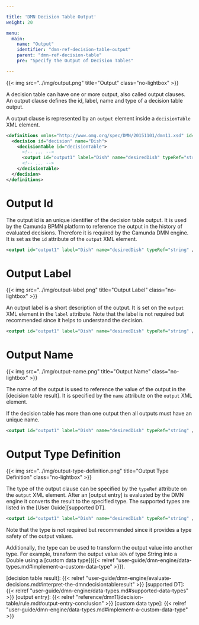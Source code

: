 ```yaml
---

title: 'DMN Decision Table Output'
weight: 20

menu:
  main:
    name: "Output"
    identifier: "dmn-ref-decision-table-output"
    parent: "dmn-ref-decision-table"
    pre: "Specify the Output of Decision Tables"

---
```


{{< img src="../img/output.png" title="Output" class="no-lightbox" >}}

A decision table can have one or more output, also called output clauses. An
output clause defines the id, label, name and type of a decision table output.

A output clause is represented by an `output` element inside a `decisionTable`
XML element.

```xml
<definitions xmlns="http://www.omg.org/spec/DMN/20151101/dmn11.xsd" id="definitions" name="definitions" namespace="http://camunda.org/schema/1.0/dmn">
  <decision id="decision" name="Dish">
    <decisionTable id="decisionTable">
      <!-- ... -->
      <output id="output1" label="Dish" name="desiredDish" typeRef="string" />
      <!-- ... -->
    </decisionTable>
  </decision>
</definitions>

```

# Output Id

The output id is an unique identifier of the decision table output. It is used
by the Camunda BPMN platform to reference the output in the history of
evaluated decisions. Therefore it is required by the Camunda DMN engine. It is
set as the `id` attribute of the `output` XML element.

```xml
<output id="output1" label="Dish" name="desiredDish" typeRef="string" />
```

# Output Label

{{< img src="../img/output-label.png" title="Output Label" class="no-lightbox" >}}

An output label is a short description of the output. It is set on the `output`
XML element in the `label` attribute. Note that the label is not required but
recommended since it helps to understand the decision.

```xml
<output id="output1" label="Dish" name="desiredDish" typeRef="string" />
```

# Output Name

{{< img src="../img/output-name.png" title="Output Name" class="no-lightbox" >}}

The name of the output is used to reference the value of the output in the
[decision table result]. It is specified by the `name` attribute on the
`output` XML element.

If the decision table has more than one output then all outputs must have an
unique name.

```xml
<output id="output1" label="Dish" name="desiredDish" typeRef="string" />
```

# Output Type Definition

{{< img src="../img/output-type-definition.png" title="Output Type Definition" class="no-lightbox" >}}

The type of the output clause can be specified by the `typeRef` attribute on the
`output` XML element. After an [output entry] is evaluated by the
DMN engine it converts the result to the specified type. The supported types
are listed in the [User Guide][supported DT].

```xml
<output id="output1" label="Dish" name="desiredDish" typeRef="string" />
```

Note that the type is not required but recommended since it provides a type
safety of the output values.

Additionally, the type can be used to transform the output value into another
type. For example, transform the output value `80%` of type String into a
Double using a [custom data type]({{< relref
"user-guide/dmn-engine/data-types.md#implement-a-custom-data-type" >}}).


[decision table result]: {{< relref "user-guide/dmn-engine/evaluate-decisions.md#interpret-the-dmndecisiontableresult" >}}
[supported DT]: {{< relref "user-guide/dmn-engine/data-types.md#supported-data-types" >}}
[output entry]: {{< relref "reference/dmn11/decision-table/rule.md#output-entry-conclusion" >}}
[custom data type]: {{< relref "user-guide/dmn-engine/data-types.md#implement-a-custom-data-type" >}}
